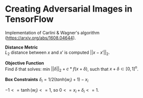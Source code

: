 # Creating Adversarial Images in TensorFlow

Implementation of Carlini & Wagner's algorithm (https://arxiv.org/abs/1608.04644).

**Distance Metric**   
$L_2$ distance between $x$ and $x'$ is computed $||x - x'||_2$.

**Objective Function**   
Find $\delta$ that solves: min $||\delta||_2 + c * f(x + \delta)$, such that $x+\delta \subset [0,1]^n$.

**Box Constraints**
$\delta_i = 1/2 (tanh(w_i)+1) - x_i$

$-1 <= \tanh(w_i) <= 1$, so $0 <= x_i + \delta_i <= 1$.
